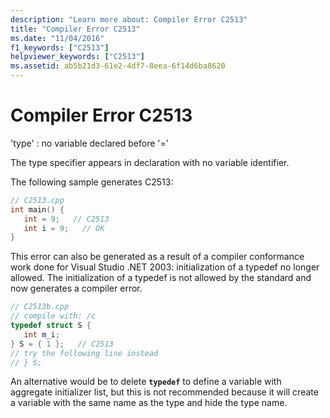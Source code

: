 ```yaml
---
description: "Learn more about: Compiler Error C2513"
title: "Compiler Error C2513"
ms.date: "11/04/2016"
f1_keywords: ["C2513"]
helpviewer_keywords: ["C2513"]
ms.assetid: ab5b21d3-61e2-4df7-8eea-6f14d6ba8620
---
```

# Compiler Error C2513

'type' : no variable declared before '='

The type specifier appears in declaration with no variable identifier.

The following sample generates C2513:

```cpp
// C2513.cpp
int main() {
   int = 9;   // C2513
   int i = 9;   // OK
}
```

This error can also be generated as a result of a compiler conformance work done for Visual Studio .NET 2003: initialization of a typedef no longer allowed. The initialization of a typedef is not allowed by the standard and now generates a compiler error.

```cpp
// C2513b.cpp
// compile with: /c
typedef struct S {
   int m_i;
} S = { 1 };   // C2513
// try the following line instead
// } S;
```

An alternative would be to delete **`typedef`** to define a variable with aggregate initializer list, but this is not recommended because it will create a variable with the same name as the type and hide the type name.
